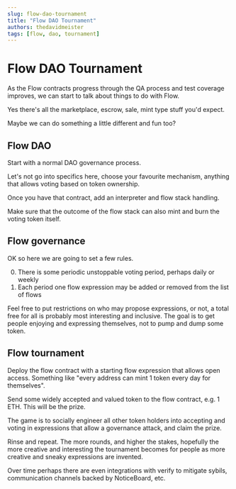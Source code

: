 ```yaml
---
slug: flow-dao-tournament
title: "Flow DAO Tournament"
authors: thedavidmeister
tags: [flow, dao, tournament]
---
```


# Flow DAO Tournament

As the Flow contracts progress through the QA process and test coverage improves, we can start to talk about things to do with Flow.

Yes there's all the marketplace, escrow, sale, mint type stuff you'd expect.

Maybe we can do something a little different and fun too?

<!--truncate-->

## Flow DAO

Start with a normal DAO governance process.

Let's not go into specifics here, choose your favourite mechanism, anything that allows voting based on token ownership.

Once you have that contract, add an interpreter and flow stack handling.

Make sure that the outcome of the flow stack can also mint and burn the voting token itself.

## Flow governance

OK so here we are going to set a few rules.

0. There is some periodic unstoppable voting period, perhaps daily or weekly
1. Each period one flow expression may be added or removed from the list of flows

Feel free to put restrictions on who may propose expressions, or not, a total free for all is probably most interesting and inclusive. The goal is to get people enjoying and expressing themselves, not to pump and dump some token.

## Flow tournament

Deploy the flow contract with a starting flow expression that allows open access. Something like "every address can mint 1 token every day for themselves".

Send some widely accepted and valued token to the flow contract, e.g. 1 ETH. This will be the prize.

The game is to socially engineer all other token holders into accepting and voting in expressions that allow a governance attack, and claim the prize.

Rinse and repeat. The more rounds, and higher the stakes, hopefully the more creative and interesting the tournament becomes for people as more creative and sneaky expressions are invented.

Over time perhaps there are even integrations with verify to mitigate sybils, communication channels backed by NoticeBoard, etc.